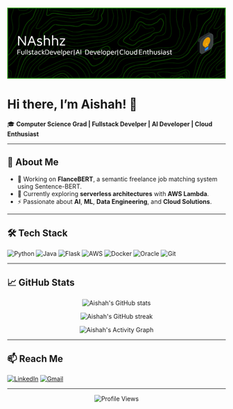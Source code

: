 <!-- Banner Image -->
<p align="center">
  <img src="./github-header-image_Nashhz.png" alt="Header" />
</p>

# Hi there, I’m Aishah! 👋

🎓 **Computer Science Grad | Fullstack Develper | AI Developer | Cloud Enthusiast**

---

## 🚀 About Me

- 🔭 Working on **FlanceBERT**, a semantic freelance job matching system using Sentence-BERT.
- 🌱 Currently exploring **serverless architectures** with **AWS Lambda**.
- ⚡ Passionate about **AI**, **ML**, **Data Engineering**, and **Cloud Solutions**.

---

## 🛠️ Tech Stack

![Python](https://img.shields.io/badge/Python-3776AB?style=for-the-badge&logo=python&logoColor=white)
![Java](https://img.shields.io/badge/Java-ED8B00?style=for-the-badge&logo=oracle&logoColor=white)
![Flask](https://img.shields.io/badge/Flask-000000?style=for-the-badge&logo=flask&logoColor=white)
![AWS](https://img.shields.io/badge/AWS-232F3E?style=for-the-badge&logo=amazon-aws&logoColor=white)
![Docker](https://img.shields.io/badge/Docker-2496ED?style=for-the-badge&logo=docker&logoColor=white)
![Oracle](https://img.shields.io/badge/Oracle-F80000?style=for-the-badge&logo=oracle&logoColor=white)
![Git](https://img.shields.io/badge/Git-F05032?style=for-the-badge&logo=git&logoColor=white)

---

## 📈 GitHub Stats

<p align="center">
  <img src="https://github-readme-stats.vercel.app/api?username=Nashhz&show_icons=true&theme=radical" alt="Aishah's GitHub stats" />
</p>

<p align="center">
  <img src="https://github-readme-streak-stats.herokuapp.com/?user=Nashhz&theme=radical" alt="Aishah's GitHub streak" />
</p>

<p align="center">
  <img src="https://github-readme-activity-graph.cyclic.app/graph?username=Nashhz&theme=radical" alt="Aishah's Activity Graph" />
</p>

---

## 📫 Reach Me

[![LinkedIn](https://img.shields.io/badge/LinkedIn-0A66C2?style=for-the-badge&logo=linkedin&logoColor=white)]([https://linkedin.com/in/yourlinkedin](https://www.linkedin.com/in/nur-aishah-hisham-054a13222/))
[![Gmail](https://img.shields.io/badge/Email-D14836?style=for-the-badge&logo=gmail&logoColor=white)](mailto:nuraishahmohdhisham@gmail.com)

---

<p align="center">
  <img src="https://komarev.com/ghpvc/?username=Nashhz&label=Profile%20Views&color=0e75b6&style=flat" alt="Profile Views" />
</p>
